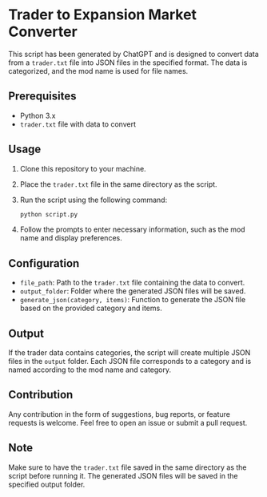 # Trader to Expansion Market Converter

This script has been generated by ChatGPT and is designed to convert data from a `trader.txt` file into JSON files in the specified format. The data is categorized, and the mod name is used for file names.

## Prerequisites

- Python 3.x
- `trader.txt` file with data to convert

## Usage

1. Clone this repository to your machine.
2. Place the `trader.txt` file in the same directory as the script.
3. Run the script using the following command:

   ```bash
   python script.py 

4.  Follow the prompts to enter necessary information, such as the mod name and display preferences.

## Configuration

-   `file_path`: Path to the `trader.txt` file containing the data to convert.
-   `output_folder`: Folder where the generated JSON files will be saved.
-   `generate_json(category, items)`: Function to generate the JSON file based on the provided category and items.

## Output

If the trader data contains categories, the script will create multiple JSON files in the `output` folder. Each JSON file corresponds to a category and is named according to the mod name and category.

## Contribution

Any contribution in the form of suggestions, bug reports, or feature requests is welcome. Feel free to open an issue or submit a pull request.

## Note

Make sure to have the `trader.txt` file saved in the same directory as the script before running it. The generated JSON files will be saved in the specified output folder.
